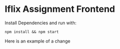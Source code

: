 # Iflix Assignment Frontend

Install Dependencies and run with: 
```
npm install && npm start
```

Here is an example of a change 